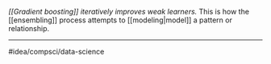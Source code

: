 *[[Gradient boosting]] iteratively improves weak learners.* This is how the [[ensembling]] process attempts to [[modeling|model]] a pattern or relationship. 

---
#idea/compsci/data-science 